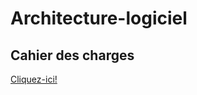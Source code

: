 # Architecture-logiciel

## Cahier des charges
[Cliquez-ici!](https://docs.google.com/document/d/1gdwkdThpkCi1ZXG9QqkaEaIxPizKNNRiBywSvALS1no/edit?tab=t.0)
